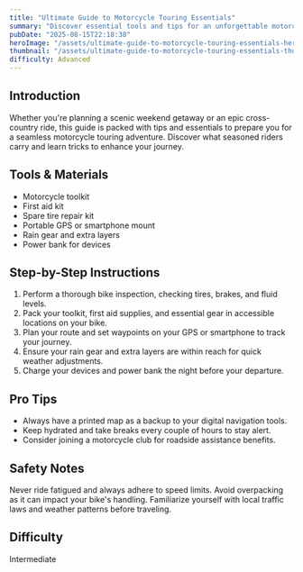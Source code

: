 ```yaml
---
title: "Ultimate Guide to Motorcycle Touring Essentials"
summary: "Discover essential tools and tips for an unforgettable motorcycle tour."
pubDate: "2025-08-15T22:18:38"
heroImage: "/assets/ultimate-guide-to-motorcycle-touring-essentials-hero.jpg"
thumbnail: "/assets/ultimate-guide-to-motorcycle-touring-essentials-thumb.jpg"
difficulty: Advanced
---
```


<h2>Introduction</h2>
<p>Whether you're planning a scenic weekend getaway or an epic cross-country ride, this guide is packed with tips and essentials to prepare you for a seamless motorcycle touring adventure. Discover what seasoned riders carry and learn tricks to enhance your journey.</p>
<h2>Tools & Materials</h2>
<ul>
  <li>Motorcycle toolkit</li>
  <li>First aid kit</li>
  <li>Spare tire repair kit</li>
  <li>Portable GPS or smartphone mount</li>
  <li>Rain gear and extra layers</li>
  <li>Power bank for devices</li>
</ul>
<h2>Step-by-Step Instructions</h2>
<ol>
  <li>Perform a thorough bike inspection, checking tires, brakes, and fluid levels.</li>
  <li>Pack your toolkit, first aid supplies, and essential gear in accessible locations on your bike.</li>
  <li>Plan your route and set waypoints on your GPS or smartphone to track your journey.</li>
  <li>Ensure your rain gear and extra layers are within reach for quick weather adjustments.</li>
  <li>Charge your devices and power bank the night before your departure.</li>
</ol>
<h2>Pro Tips</h2>
<ul>
  <li>Always have a printed map as a backup to your digital navigation tools.</li>
  <li>Keep hydrated and take breaks every couple of hours to stay alert.</li>
  <li>Consider joining a motorcycle club for roadside assistance benefits.</li>
</ul>
<h2>Safety Notes</h2>
<p>Never ride fatigued and always adhere to speed limits. Avoid overpacking as it can impact your bike's handling. Familiarize yourself with local traffic laws and weather patterns before traveling.</p>
<h2>Difficulty</h2>
<p>Intermediate</p>